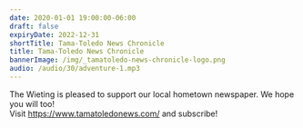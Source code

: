 ```yaml
---
date: 2020-01-01 19:00:00-06:00
draft: false
expiryDate: 2022-12-31
shortTitle: Tama-Toledo News Chronicle
title: Tama-Toledo News Chronicle
bannerImage: /img/_tamatoledo-news-chronicle-logo.png
audio: /audio/30/adventure-1.mp3
---
```


The Wieting is pleased to support our local hometown newspaper.  We hope you will too!  
Visit https://www.tamatoledonews.com/ and subscribe!  
